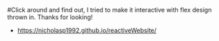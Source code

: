 #Click around and find out, I tried to make it interactive with flex design thrown in. Thanks for looking!

- https://nicholasp1992.github.io/reactiveWebsite/
